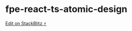 # fpe-react-ts-atomic-design

[Edit on StackBlitz ⚡️](https://stackblitz.com/edit/fpe-react-ts-atomic-design)